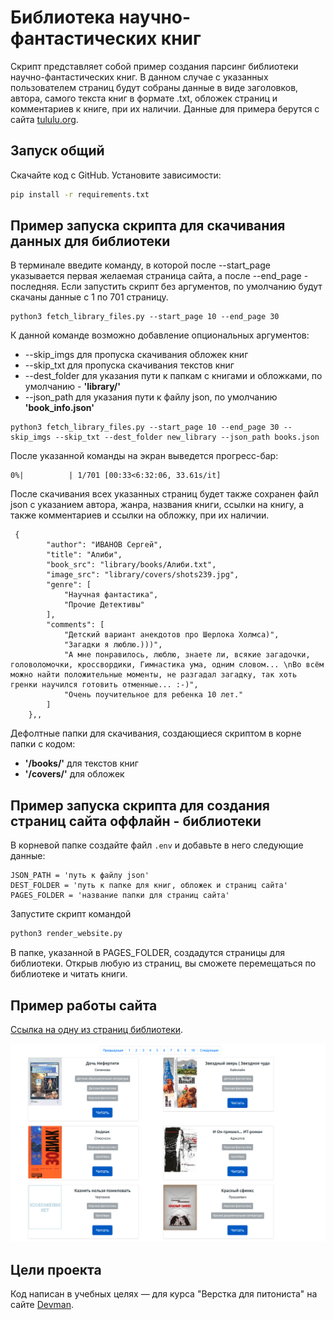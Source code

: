 # Библиотека научно-фантастических книг

Скрипт представляет собой пример создания парсинг библиотеки научно-фантастических книг. В данном случае с указанных
пользователем страниц будут собраны данные в виде заголовков, автора, самого текста книг в формате .txt, обложек страниц
и комментариев к книге, при их наличии. Данные для примера берутся с сайта [tululu.org](https://tululu.org/).

## Запуск общий

Скачайте код с GitHub. Установите зависимости:

```sh
pip install -r requirements.txt
```

## Пример запуска скрипта для скачивания данных для библиотеки

В терминале введите команду, в которой после --start_page указывается первая желаемая страница сайта, а после --end_page -
последняя. Если запустить скрипт без аргументов, по умолчанию будут скачаны данные с 1 по 701 страницу.

```
python3 fetch_library_files.py --start_page 10 --end_page 30
```

К данной команде возможно добавление опциональных аргументов:

- --skip_imgs для пропуска скачивания обложек книг
- --skip_txt для пропуска скачивания текстов книг
- --dest_folder для указания пути к папкам с книгами и обложками, по умолчанию - **'library/'**
- --json_path для указания пути к файлу json, по умолчанию **'book_info.json'**

```
python3 fetch_library_files.py --start_page 10 --end_page 30 --skip_imgs --skip_txt --dest_folder new_library --json_path books.json
```

После указанной команды на экран выведется прогресс-бар:

```
0%|          | 1/701 [00:33<6:32:06, 33.61s/it]
 ```

После скачивания всех указанных страниц будет также сохранен файл json с указанием автора, жанра, названия книги, ссылки
на книгу, а также комментариев и ссылки на обложку, при их наличии.

```
 {
        "author": "ИВАНОВ Сергей",
        "title": "Алиби",
        "book_src": "library/books/Алиби.txt",
        "image_src": "library/covers/shots239.jpg",
        "genre": [
            "Научная фантастика",
            "Прочие Детективы"
        ],
        "comments": [
            "Детский вариант анекдотов про Шерлока Холмса)",
            "Загадки я люблю.)))",
            "А мне понравилось, люблю, знаете ли, всякие загадочки, головоломочки, кроссвордики, Гимнастика ума, одним словом... \nВо всём можно найти положительные моменты, не разгадал загадку, так хоть гренки научился готовить отменные... :-)",
            "Очень поучительное для ребенка 10 лет."
        ]
    },,
```

Дефолтные папки для скачивания, создающиеся скриптом в корне папки с кодом:

- **'/books/'** для текстов книг
- **'/covers/'** для обложек

## Пример запуска скрипта для создания страниц сайта оффлайн - библиотеки

В корневой папке создайте файл ``` .env ``` и добавьте в него следующие данные:

```
JSON_PATH = 'путь к файлу json'
DEST_FOLDER = 'путь к папке для книг, обложек и страниц сайта'
PAGES_FOLDER = 'название папки для страниц сайта'
```

Запустите скрипт командой

```sh
python3 render_website.py
```

В папке, указанной в PAGES_FOLDER, создадутся страницы для библиотеки. Открыв любую из страниц, вы сможете перемещаться
по библиотеке и читать книги.

## Пример работы сайта

[Ссылка на одну из страниц библиотеки](https://shirlusha.github.io/books-library-restyle/library/pages/index9.html).

<img src="static/screenshot.png"/>

## Цели проекта

Код написан в учебных целях — для курса "Верстка для питониста" на сайте [Devman](https://dvmn.org).
